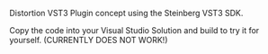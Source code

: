 Distortion VST3 Plugin concept using the Steinberg VST3 SDK.

Copy the code into your Visual Studio Solution and build to try it for yourself. (CURRENTLY DOES NOT WORK!)
